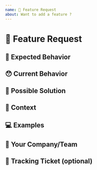```yaml
---
name: 🙋 Feature Request
about: Want to add a feature ?
---
```


<!---
Thanks for filing an issue 😄! Before you submit, please read the following:

Search open/closed issues before submitting since someone might have asked the same thing before!
-->

# 🙋 Feature Request

<!--- Provide a general summary of the feature here -->

## 🤔 Expected Behavior

<!--- Tell us how the feature should work -->

## 😯 Current Behavior

<!--- Explain the difference from current behavior -->

## 💁 Possible Solution

<!--- Ideas how to implement this feature or a similar solution/workaround that already exists -->

## 🔦 Context

<!--- How has this issue affected you? What are you trying to accomplish? -->

<!--- Providing context helps us come up with a solution that is most useful in the real world -->

## 💻 Examples

<!-- Examples help us understand the requested feature better. Include design mocks here if possible. -->

## 🧢 Your Company/Team

<!--- Which product team is this feature for? (i.e. Adobe/Photoshop) -->

## 🎁 Tracking Ticket (optional)

<!--- Link to the ticket in your system, if publicly available -->